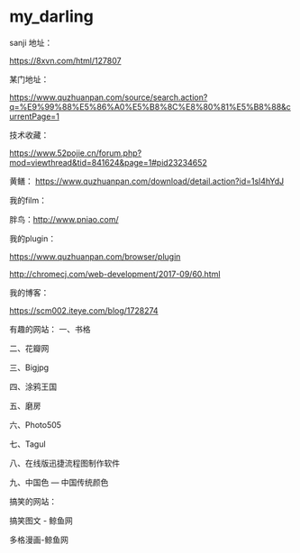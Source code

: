 # my_darling

sanji 地址：

https://8xvn.com/html/127807


某门地址：

https://www.quzhuanpan.com/source/search.action?q=%E9%99%88%E5%86%A0%E5%B8%8C%E8%80%81%E5%B8%88&currentPage=1


技术收藏：

https://www.52pojie.cn/forum.php?mod=viewthread&tid=841624&page=1#pid23234652

黄鳝：
https://www.quzhuanpan.com/download/detail.action?id=1sl4hYdJ

我的film：

胖鸟：http://www.pniao.com/

我的plugin：

https://www.quzhuanpan.com/browser/plugin

http://chromecj.com/web-development/2017-09/60.html

我的博客：

https://scm002.iteye.com/blog/1728274

有趣的网站：
一、书格

二、花瓣网

三、Bigjpg

四、涂鸦王国

五、磨房

六、Photo505

七、Tagul

八、在线版迅捷流程图制作软件

九、中国色 — 中国传统颜色


搞笑的网站：

搞笑图文 - 鲸鱼网

多格漫画-鲸鱼网

